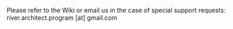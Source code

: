 Please refer to the Wiki or email us in the case of special support requests: river.architect.program [at] gmail.com
